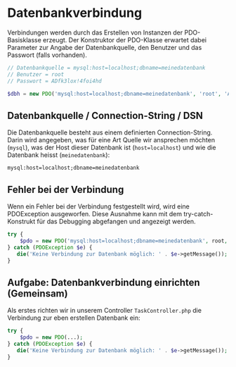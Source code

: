 # Datenbankverbindung
Verbindungen werden durch das Erstellen von Instanzen der PDO-Basisklasse erzeugt. Der Konstruktor der PDO-Klasse erwartet dabei Parameter zur Angabe der Datenbankquelle, den Benutzer und das Passwort (falls vorhanden).

```php
// Datenbankquelle = mysql:host=localhost;dbname=meinedatenbank
// Benutzer = root
// Passwort = ADfk3lox!4foi4hd

$dbh = new PDO('mysql:host=localhost;dbname=meinedatenbank', 'root', 'ADfk3lox!4foi4hd');
```
## Datenbankquelle / Connection-String / DSN
Die Datenbankquelle besteht aus einem definierten Connection-String. Darin wird angegeben, was für eine Art Quelle wir ansprechen möchten (`mysql`), was der Host dieser Datenbank ist (`host=localhost`) und wie die Datenbank heisst (`meinedatenbank`):

```text
mysql:host=localhost;dbname=meinedatenbank
```

## Fehler bei der Verbindung
Wenn ein Fehler bei der Verbindung festgestellt wird, wird eine PDOException ausgeworfen. Diese Ausnahme kann mit dem try-catch-Konstrukt für das Debugging abgefangen und angezeigt werden.

```php
try {
    $pdo = new PDO('mysql:host=localhost;dbname=meinedatenbank', root, 'ADfk3lox!4foi4hd');
} catch (PDOException $e) {
   die('Keine Verbindung zur Datenbank möglich: ' . $e->getMessage());
}
```

## Aufgabe: Datenbankverbindung einrichten (Gemeinsam)
Als erstes richten wir in unserem Controller `TaskController.php` die Verbindung zur eben erstellen Datenbank ein:

```php
try {
    $pdo = new PDO(...);
} catch (PDOException $e) {
   die('Keine Verbindung zur Datenbank möglich: ' . $e->getMessage());
}
```
